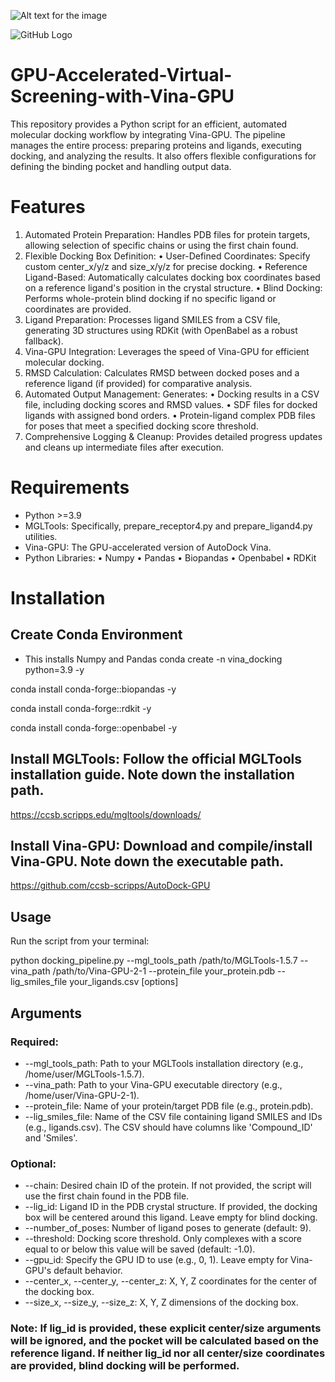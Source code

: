 ![Alt text for the image](path/to/your/image.png)

![GitHub Logo](https://raw.githubusercontent.com/username/repository/main/assets/logo.png)

# GPU-Accelerated-Virtual-Screening-with-Vina-GPU
This repository provides a Python script for an efficient, automated molecular docking workflow by integrating Vina-GPU. The pipeline manages the entire process: preparing proteins and ligands, executing docking, and analyzing the results. It also offers flexible configurations for defining the binding pocket and handling output data.


# Features
1.	Automated Protein Preparation: Handles PDB files for protein targets, allowing selection of specific chains or using the first chain found.
2.	Flexible Docking Box Definition:
  •	User-Defined Coordinates: Specify custom center_x/y/z and size_x/y/z for precise docking.
  •	Reference Ligand-Based: Automatically calculates docking box coordinates based on a reference ligand's position in the crystal structure.
  •	Blind Docking: Performs whole-protein blind docking if no specific ligand or coordinates are provided.
3.	Ligand Preparation: Processes ligand SMILES from a CSV file, generating 3D structures using RDKit (with OpenBabel as a robust fallback).
4.	Vina-GPU Integration: Leverages the speed of Vina-GPU for efficient molecular docking.
5.	RMSD Calculation: Calculates RMSD between docked poses and a reference ligand (if provided) for comparative analysis.
6.	Automated Output Management: Generates:
  •	Docking results in a CSV file, including docking scores and RMSD values.
  •	SDF files for docked ligands with assigned bond orders.
  •	Protein-ligand complex PDB files for poses that meet a specified docking score threshold.
7.	Comprehensive Logging & Cleanup: Provides detailed progress updates and cleans up intermediate files after execution.
   
# Requirements
  *	Python >=3.9
  *	MGLTools: Specifically, prepare_receptor4.py and prepare_ligand4.py utilities.
  *	Vina-GPU: The GPU-accelerated version of AutoDock Vina.
  *	Python Libraries:
    •	Numpy
    •	Pandas
    •	Biopandas
   	•	Openbabel
    •	RDKit

# Installation

## Create Conda Environment
* This installs Numpy and Pandas
conda create -n vina_docking python=3.9 -y  

conda install conda-forge::biopandas -y

conda install conda-forge::rdkit -y

conda install conda-forge::openbabel -y

## Install MGLTools: Follow the official MGLTools installation guide. Note down the installation path.
https://ccsb.scripps.edu/mgltools/downloads/

## Install Vina-GPU: Download and compile/install Vina-GPU. Note down the executable path.
https://github.com/ccsb-scripps/AutoDock-GPU

## Usage
Run the script from your terminal:

python docking_pipeline.py --mgl_tools_path /path/to/MGLTools-1.5.7 --vina_path /path/to/Vina-GPU-2-1 --protein_file your_protein.pdb --lig_smiles_file your_ligands.csv [options]

## Arguments
### Required:
* --mgl_tools_path: Path to your MGLTools installation directory (e.g., /home/user/MGLTools-1.5.7).
* --vina_path: Path to your Vina-GPU executable directory (e.g., /home/user/Vina-GPU-2-1).
* --protein_file: Name of your protein/target PDB file (e.g., protein.pdb).
* --lig_smiles_file: Name of the CSV file containing ligand SMILES and IDs (e.g., ligands.csv). The CSV should have columns like 'Compound_ID' and 'Smiles'.

### Optional:
* --chain: Desired chain ID of the protein. If not provided, the script will use the first chain found in the PDB file.
* --lig_id: Ligand ID in the PDB crystal structure. If provided, the docking box will be centered around this ligand. Leave empty for blind docking.
* --number_of_poses: Number of ligand poses to generate (default: 9).
* --threshold: Docking score threshold. Only complexes with a score equal to or below this value will be saved (default: -1.0).
* --gpu_id: Specify the GPU ID to use (e.g., 0, 1). Leave empty for Vina-GPU's default behavior.
* --center_x, --center_y, --center_z: X, Y, Z coordinates for the center of the docking box.
* --size_x, --size_y, --size_z: X, Y, Z dimensions of the docking box.
### Note: If lig_id is provided, these explicit center/size arguments will be ignored, and the pocket will be calculated based on the reference ligand. If neither lig_id nor all center/size coordinates are provided, blind docking will be performed.

